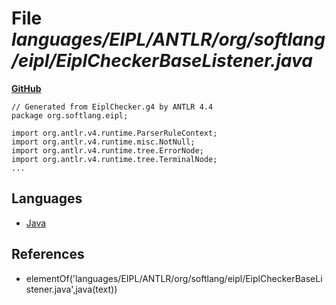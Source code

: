 # File _languages/EIPL/ANTLR/org/softlang/eipl/EiplCheckerBaseListener.java_
**[GitHub](https://github.com/softlang/yas/blob/master/languages/EIPL/ANTLR/org/softlang/eipl/EiplCheckerBaseListener.java)**
```
// Generated from EiplChecker.g4 by ANTLR 4.4
package org.softlang.eipl;

import org.antlr.v4.runtime.ParserRuleContext;
import org.antlr.v4.runtime.misc.NotNull;
import org.antlr.v4.runtime.tree.ErrorNode;
import org.antlr.v4.runtime.tree.TerminalNode;
...
```

## Languages
* [Java](../languages/Java.md)

## References
* elementOf('languages/EIPL/ANTLR/org/softlang/eipl/EiplCheckerBaseListener.java',java(text))
